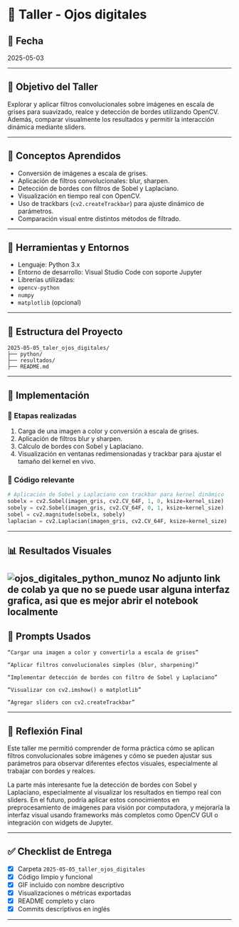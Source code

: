 # 🧪 Taller - Ojos digitales

## 📅 Fecha
2025-05-03

---

## 🎯 Objetivo del Taller

Explorar y aplicar filtros convolucionales sobre imágenes en escala de grises para suavizado, realce y detección de bordes utilizando OpenCV. Además, comparar visualmente los resultados y permitir la interacción dinámica mediante sliders.

---

## 🧠 Conceptos Aprendidos

- Conversión de imágenes a escala de grises.
- Aplicación de filtros convolucionales: blur, sharpen.
- Detección de bordes con filtros de Sobel y Laplaciano.
- Visualización en tiempo real con OpenCV.
- Uso de trackbars (`cv2.createTrackbar`) para ajuste dinámico de parámetros.
- Comparación visual entre distintos métodos de filtrado.

---

## 🔧 Herramientas y Entornos

- Lenguaje: Python 3.x  
- Entorno de desarrollo: Visual Studio Code con soporte Jupyter  
- Librerías utilizadas:
- `opencv-python`
- `numpy`
- `matplotlib` (opcional)

---

## 📁 Estructura del Proyecto

```
2025-05-05_taler_ojos_digitales/
├── python/
├── resultados/  
├── README.md  
```

---

## 🧪 Implementación

### 🔹 Etapas realizadas
1. Carga de una imagen a color y conversión a escala de grises.
2. Aplicación de filtros blur y sharpen.
3. Cálculo de bordes con Sobel y Laplaciano.
4. Visualización en ventanas redimensionadas y trackbar para ajustar el tamaño del kernel en vivo.

### 🔹 Código relevante

```python
# Aplicación de Sobel y Laplaciano con trackbar para kernel dinámico
sobelx = cv2.Sobel(imagen_gris, cv2.CV_64F, 1, 0, ksize=kernel_size)
sobely = cv2.Sobel(imagen_gris, cv2.CV_64F, 0, 1, ksize=kernel_size)
sobel = cv2.magnitude(sobelx, sobely)
laplacian = cv2.Laplacian(imagen_gris, cv2.CV_64F, ksize=kernel_size)
```

---

## 📊 Resultados Visuales

![ojos_digitales_python_munoz](https://github.com/user-attachments/assets/bb224933-64b4-43fe-a443-7123aa96a9fb)
No adjunto link de colab ya que no se puede usar alguna interfaz grafica, asi que es mejor abrir el notebook localmente
---

## 🧩 Prompts Usados

```text
“Cargar una imagen a color y convertirla a escala de grises”

“Aplicar filtros convolucionales simples (blur, sharpening)”

“Implementar detección de bordes con filtro de Sobel y Laplaciano”

“Visualizar con cv2.imshow() o matplotlib”

“Agregar sliders con cv2.createTrackbar”
```

---

## 💬 Reflexión Final

Este taller me permitió comprender de forma práctica cómo se aplican filtros convolucionales sobre imágenes y cómo se pueden ajustar sus parámetros para observar diferentes efectos visuales, especialmente al trabajar con bordes y realces.

La parte más interesante fue la detección de bordes con Sobel y Laplaciano, especialmente al visualizar los resultados en tiempo real con sliders. En el futuro, podría aplicar estos conocimientos en preprocesamiento de imágenes para visión por computadora, y mejoraría la interfaz visual usando frameworks más completos como OpenCV GUI o integración con widgets de Jupyter.

---


## ✅ Checklist de Entrega

- [x] Carpeta `2025-05-05_taller_ojos_digitales`
- [x] Código limpio y funcional
- [x] GIF incluido con nombre descriptivo
- [x] Visualizaciones o métricas exportadas
- [x] README completo y claro
- [x] Commits descriptivos en inglés

---
